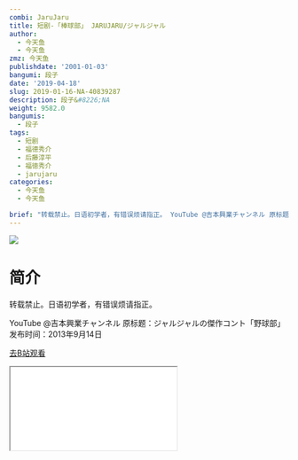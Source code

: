 ```yaml
---
combi: JaruJaru
title: 短剧-「棒球部」 JARUJARU/ジャルジャル
author:
  - 今天鱼
  - 今天鱼
zmz: 今天鱼
publishdate: '2001-01-03'
bangumi: 段子
date: '2019-04-18'
slug: 2019-01-16-NA-40839287
description: 段子&#8226;NA
weight: 9582.0
bangumis:
  - 段子
tags:
  - 短剧
  - 福德秀介
  - 后藤淳平
  - 福徳秀介
  - jarujaru
categories:
  - 今天鱼
  - 今天鱼

brief: "转载禁止。日语初学者，有错误烦请指正。 YouTube @吉本興業チャンネル 原标题：ジャルジャルの傑作コント「野球部」 发布时间：2013年9月14日"
---
```

![](https://i.imgur.com/IlP1HEX.jpg)
# 简介  
转载禁止。日语初学者，有错误烦请指正。

YouTube @吉本興業チャンネル
原标题：ジャルジャルの傑作コント「野球部」
发布时间：2013年9月14日  

[去B站观看](https://www.bilibili.com/video/av40839287/)
<div class ="resp-container"><iframe class="testiframe" src="//player.bilibili.com/player.html?aid=40839287"", scrolling="no", allowfullscreen="true" > </iframe></div> 
